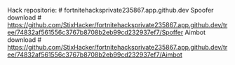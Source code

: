 Hack repositorie:         # fortnitehacksprivate235867.app.github.dev
Spoofer download      # https://github.com/StixHacker/fortnitehacksprivate235867.app.github.dev/tree/74832af561556c3767b8708b2eb99cd232937ef7/Spoffer
Aimbot download       # https://github.com/StixHacker/fortnitehacksprivate235867.app.github.dev/tree/74832af561556c3767b8708b2eb99cd232937ef7/Aimbot
